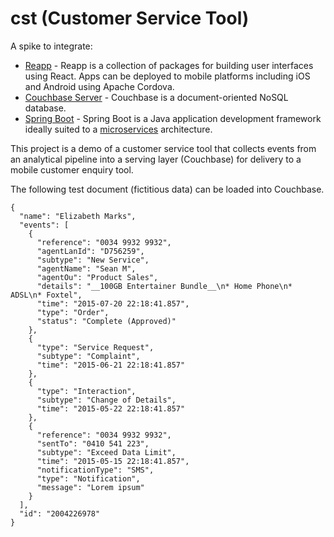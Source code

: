 # cst (Customer Service Tool)

A spike to integrate:

* [Reapp](http://reapp.io/) - Reapp is a collection of packages for building user interfaces using React. Apps can be deployed to mobile platforms including iOS and Android using Apache Cordova.
* [Couchbase Server](http://www.couchbase.com/nosql-databases/couchbase-server) - Couchbase is a document-oriented NoSQL database.
* [Spring Boot](http://projects.spring.io/spring-boot/) - Spring Boot is a Java application development framework ideally suited to a [microservices](http://martinfowler.com/articles/microservices.html) architecture.

This project is a demo of a customer service tool that collects events from an analytical pipeline into a serving layer (Couchbase) for delivery to a mobile customer enquiry tool.

The following test document (fictitious data) can be loaded into Couchbase.

    {
      "name": "Elizabeth Marks",
      "events": [
        {
          "reference": "0034 9932 9932",
          "agentLanId": "D756259",
          "subtype": "New Service",
          "agentName": "Sean M",
          "agentOu": "Product Sales",
          "details": "__100GB Entertainer Bundle__\n* Home Phone\n* ADSL\n* Foxtel",
          "time": "2015-07-20 22:18:41.857",
          "type": "Order",
          "status": "Complete (Approved)"
        },
        {
          "type": "Service Request",
          "subtype": "Complaint",
          "time": "2015-06-21 22:18:41.857"
        },
        {
          "type": "Interaction",
          "subtype": "Change of Details",
          "time": "2015-05-22 22:18:41.857"
        },
        {
          "reference": "0034 9932 9932",
          "sentTo": "0410 541 223",
          "subtype": "Exceed Data Limit",
          "time": "2015-05-15 22:18:41.857",
          "notificationType": "SMS",
          "type": "Notification",
          "message": "Lorem ipsum"
        }
      ],
      "id": "2004226978"
    }
